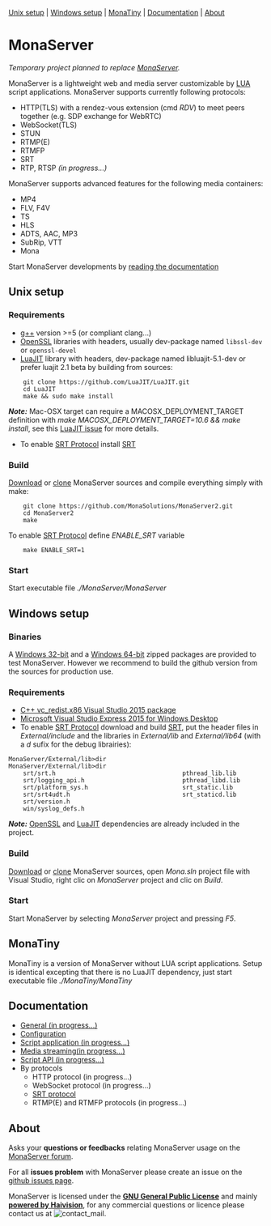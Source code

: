 [Unix setup](#Unix-setup) | [Windows setup](#Windows-setup) | [MonaTiny](#MonaTiny) | [Documentation](#Documentation) | [About](#About)

# MonaServer

*Temporary project planned to replace [MonaServer](https://github.com/MonaSolutions/MonaServer).*

MonaServer is a lightweight web and media server customizable by [LUA](https://www.lua.org/) script applications.
MonaServer supports currently following protocols:
- HTTP(TLS) with a rendez-vous extension (cmd *RDV*) to meet peers together (e.g. SDP exchange for WebRTC)
- WebSocket(TLS)
- STUN
- RTMP(E)
- RTMFP
- SRT
- RTP, RTSP *(in progress...)*

MonaServer supports advanced features for the following media containers:
- MP4
- FLV, F4V
- TS
- HLS
- ADTS, AAC, MP3
- SubRip, VTT
- Mona

Start MonaServer developments by [reading the documentation](#Documentation)

## Unix setup

### Requirements
- [g++](https://gcc.gnu.org/) version >=5 (or compliant clang...)
- [OpenSSL](https://www.openssl.org/) libraries with headers, usually dev-package named `libssl-dev` or `openssl-devel`
- [LuaJIT](http://luajit.org/) library with headers, dev-package named libluajit-5.1-dev or prefer luajit 2.1 beta by building from sources:
```
    git clone https://github.com/LuaJIT/LuaJIT.git
    cd LuaJIT
    make && sudo make install
```
***Note:*** Mac-OSX target can require a MACOSX_DEPLOYMENT_TARGET definition with *make MACOSX_DEPLOYMENT_TARGET=10.6 && make install*, see this [LuaJIT issue](https://github.com/LuaJIT/LuaJIT/issues/484) for more details.

- To enable [SRT Protocol] install [SRT]

### Build
[Download] or [clone] MonaServer sources and compile everything simply with make:
```
    git clone https://github.com/MonaSolutions/MonaServer2.git
    cd MonaServer2
    make
```
To enable [SRT Protocol] define *ENABLE_SRT* variable
```
    make ENABLE_SRT=1
```

### Start
Start executable file *./MonaServer/MonaServer*


## Windows setup

### Binaries
A [Windows 32-bit](https://sourceforge.net/projects/monaserver/files/MonaServer/MonaServer_Win32.zip/download) and a [ Windows 64-bit](https://sourceforge.net/projects/monaserver/files/MonaServer/MonaServer_Win64.zip/download) zipped packages are provided to test MonaServer. However we recommend to build the github version from the sources for production use.

### Requirements
- [C++ vc_redist.x86 Visual Studio 2015 package](https://www.microsoft.com/it-it/download/details.aspx?id=48145)
- [Microsoft Visual Studio Express 2015 for Windows Desktop](https://my.visualstudio.com/Downloads?q=visual%20studio%202015&wt.mc_id=o~msft~vscom~older-downloads)
- To enable [SRT Protocol] download and build [SRT], put the header files in *External/include* and the libraries in *External/lib* and *External/lib64* (with a *d* sufix for the debug librairies):
```
MonaServer/External/lib>dir                 MonaServer/External/lib>dir
    srt/srt.h                                   pthread_lib.lib
    srt/logging_api.h                           pthread_libd.lib
    srt/platform_sys.h                          srt_static.lib
    srt/srt4udt.h                               srt_staticd.lib
    srt/version.h
    win/syslog_defs.h
```

***Note:*** [OpenSSL](https://www.openssl.org/) and [LuaJIT](http://luajit.org/) dependencies are already included in the project.

### Build
[Download] or [clone] MonaServer sources, open *Mona.sln* project file with Visual Studio, right clic on *MonaServer* project and clic on *Build*.

### Start
Start MonaServer by selecting *MonaServer* project and pressing *F5*.

## MonaTiny
MonaTiny is a version of MonaServer without LUA script applications.
Setup is identical excepting that there is no LuaJIT dependency, just start executable file *./MonaTiny/MonaTiny*

## Documentation
- [General (in progress...)](https://docs.google.com/document/d/1SS_mdvzDxkKZ7M1264BFGPMYXPjaV3yGUqqCzJEDs4g/edit?usp=sharing)
- [Configuration](https://github.com/MonaSolutions/MonaServer2/blob/master/MonaServer/MonaServer.ini)
- [Script application (in progress...)](https://docs.google.com/document/d/1CwgbPv8iIgIC8Z_hYEVa8eSzRUSz1O8EpH6ZzYq7YxA/edit?usp=sharing)
- [Media streaming(in progress...)](https://docs.google.com/document/d/1cFhsGHtlALM3AajktEhVzXzfn5rfa5_e7djUYWawsrM/edit?usp=sharing)
- [Script API (in progress...)](https://docs.google.com/document/d/1MJRvLOUW6i9aQEun7-67IQUm3j_veg2-r127i37n7GM/edit?usp=sharing)
- By protocols
    - HTTP protocol (in progress...)
    - WebSocket protocol (in progress...)
    - [SRT protocol](https://docs.google.com/presentation/d/1WB_K4omIQ6LFW-dIoK77MNy8LcQL28sTknD6DFfUXvI/edit?usp=sharing)
    - RTMP(E) and RTMFP protocols (in progress...)


## About
Asks your __questions or feedbacks__ relating MonaServer usage on the [MonaServer forum](https://groups.google.com/forum/#!forum/monaserver).

For all __issues problem__ with MonaServer please create an issue on the [github issues page](https://github.com/MonaSolutions/MonaServer2/issues).

MonaServer is licensed under the **[GNU General Public License]** and mainly **[powered by Haivision](https://www.haivision.com/)**, for any commercial questions or licence please contact us at ![contact_mail].

[SRT]: https://github.com/Haivision/srt
[SRT protocol]: https://www.srtalliance.org/
[Download]: https://codeload.github.com/MonaSolutions/MonaServer2/zip/master
[clone]: https://github.com/MonaSolutions/MonaServer2
[GNU General Public License]: http://www.gnu.org/licenses/
[contact_mail]: https://services.nexodyne.com/email/customicon/CUlFO7mGlaQmRdvbwDkob5dSi6L7Gw%3D%3D/FzgjAUw%3D/000000/ffffff/ffffff/0/image.png




